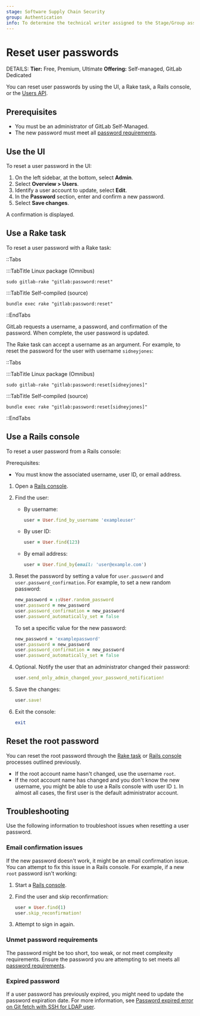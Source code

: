 ```yaml
---
stage: Software Supply Chain Security
group: Authentication
info: To determine the technical writer assigned to the Stage/Group associated with this page, see https://handbook.gitlab.com/handbook/product/ux/technical-writing/#assignments
---
```


# Reset user passwords

DETAILS:
**Tier:** Free, Premium, Ultimate
**Offering:** Self-managed, GitLab Dedicated

You can reset user passwords by using the UI, a Rake task, a Rails console, or the
[Users API](../api/users.md#modify-a-user).

## Prerequisites

- You must be an administrator of GitLab Self-Managed.
- The new password must meet all [password requirements](../user/profile/user_passwords.md#password-requirements).

## Use the UI

To reset a user password in the UI:

1. On the left sidebar, at the bottom, select **Admin**.
1. Select **Overview > Users**.
1. Identify a user account to update, select **Edit**.
1. In the **Password** section, enter and confirm a new password.
1. Select **Save changes**.

A confirmation is displayed.

## Use a Rake task

To reset a user password with a Rake task:

::Tabs

:::TabTitle Linux package (Omnibus)

```shell
sudo gitlab-rake "gitlab:password:reset"
```

:::TabTitle Self-compiled (source)

```shell
bundle exec rake "gitlab:password:reset"
```

::EndTabs

GitLab requests a username, a password, and confirmation of the password. When complete, the user password is updated.

The Rake task can accept a username as an argument. For example, to reset the password for the user with username
`sidneyjones`:

::Tabs

:::TabTitle Linux package (Omnibus)

  ```shell
  sudo gitlab-rake "gitlab:password:reset[sidneyjones]"
  ```

:::TabTitle Self-compiled (source)

  ```shell
  bundle exec rake "gitlab:password:reset[sidneyjones]"
  ```

::EndTabs

## Use a Rails console

To reset a user password from a Rails console:

Prerequisites:

- You must know the associated username, user ID, or email address.

1. Open a [Rails console](../administration/operations/rails_console.md).
1. Find the user:

   - By username:

     ```ruby
     user = User.find_by_username 'exampleuser'
     ```

   - By user ID:

     ```ruby
     user = User.find(123)
     ```

   - By email address:

     ```ruby
     user = User.find_by(email: 'user@example.com')
     ```

1. Reset the password by setting a value for `user.password` and `user.password_confirmation`. For example, to set a new random
   password:

   ```ruby
   new_password = ::User.random_password
   user.password = new_password
   user.password_confirmation = new_password
   user.password_automatically_set = false
   ```

   To set a specific value for the new password:

   ```ruby
   new_password = 'examplepassword'
   user.password = new_password
   user.password_confirmation = new_password
   user.password_automatically_set = false
   ```

1. Optional. Notify the user that an administrator changed their password:

   ```ruby
   user.send_only_admin_changed_your_password_notification!
   ```

1. Save the changes:

   ```ruby
   user.save!
   ```

1. Exit the console:

   ```ruby
   exit
   ```

## Reset the root password

You can reset the root password through the [Rake task](#use-a-rake-task) or [Rails console](#use-a-rails-console) processes outlined previously.

- If the root account name hasn't changed, use the username `root`.
- If the root account name has changed and you don't know the new username,
  you might be able to use a Rails console with user ID `1`. In almost all
  cases, the first user is the default administrator account.

## Troubleshooting

Use the following information to troubleshoot issues when resetting a
user password.

### Email confirmation issues

If the new password doesn't work, it might be an email confirmation issue. You can
attempt to fix this issue in a Rails console. For example, if a new `root` password isn't working:

1. Start a [Rails console](../administration/operations/rails_console.md).
1. Find the user and skip reconfirmation:

   ```ruby
   user = User.find(1)
   user.skip_reconfirmation!
   ```

1. Attempt to sign in again.

### Unmet password requirements

The password might be too short, too weak, or not meet complexity
requirements. Ensure the password you are attempting to set meets all
[password requirements](../user/profile/user_passwords.md#password-requirements).

### Expired password

If a user password has previously expired, you might need to update the password expiration date. For more information, see [Password expired error on Git fetch with SSH for LDAP user](../topics/git/troubleshooting_git.md#password-expired-error-on-git-fetch-with-ssh-for-ldap-user).

